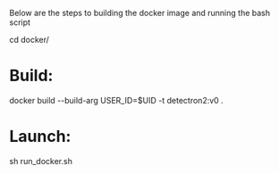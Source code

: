 
Below are the steps to building the docker image and running the bash script

cd docker/

# Build:
docker build --build-arg USER_ID=$UID -t detectron2:v0 .

# Launch:
sh run_docker.sh 